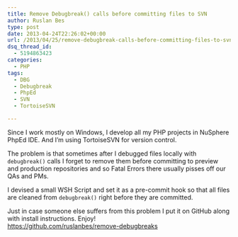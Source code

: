 ```yaml
---
title: Remove Debugbreak() calls before committing files to SVN
author: Ruslan Bes
type: post
date: 2013-04-24T22:26:02+00:00
url: /2013/04/25/remove-debugbreak-calls-before-committing-files-to-svn/
dsq_thread_id:
  - 5194863423
categories:
  - PHP
tags:
  - DBG
  - Debugbreak
  - PhpEd
  - SVN
  - TortoiseSVN

---
```

Since I work mostly on Windows, I develop all my PHP projects in NuSphere PhpEd IDE. And I&#8217;m using TortoiseSVN for version control.

The problem is that sometimes after I debugged files locally with `debugbreak()` calls I forget to remove them before committing to preview and production repositories and so Fatal Errors there usually pisses off our QAs and PMs.

I devised a small WSH Script and set it as a pre-commit hook so that all files are cleaned from `debugbreak()` right before they are committed.

Just in case someone else suffers from this problem I put it on GitHub along with install instructions. Enjoy!  
<https://github.com/ruslanbes/remove-debugbreaks>